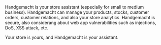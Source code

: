 Handgemacht is your store assistant (especially for small to medium business).
Handgemacht can manage your products, stocks, customer orders, customer relations, and also your store analytics.
Handgemacht is secure, also considerang about web app vulnerabilities such as injections, DoS, XSS attack, etc.

Your store is yours, and Handgemacht is your assistant.
